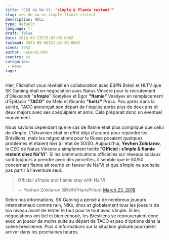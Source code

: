 ```yaml
---
title: "CEO de Na'Vi: "s1mple & flamie restent""
slug: ceo-de-na-vi-s1mple-flamie-restent
description: NULL
type: default
language: fr
draft: false
date: 2018-03-23T15:07:05.000Z
lastmod: 2022-05-06T21:32:49.000Z
views: 3042
author: neLendirekt
country: cs
categories:
 - News
tags:
---
```

Hier, Flickshot vous révélait en collaboration avec ESPN Brésil et HLTV que SK Gaming était en négociation avec Natus Vincere pour le recrutement d'Oleksandr "**s1mple**" Kostyliev et Egor **"flamie"** Vasilyev en remplacement d'Epitácio **"TACO"** de Melo et Ricardo **"boltz"** Prass. Peu après dans la soirée, TACO annonçait son départ de l'équipe après plus de deux ans et deux majors avec ses coéquipiers et amis. Cela préparait donc un éventuel mouvement.

Nous savions cependant que le cas de flamie était plus compliqué que celui de s1mple. L'Ukrainien était en effet déjà d'accord pour rejoindre les Brésiliens, mais les négociations pour le Russe posaient quelques problèmes et étaient hier à l'état de 50/50\. Aujourd'hui, **Yevhen Zolotarov**‏, le CEO de Natus Vincere a simplement twitté "**Officiel : s1mple & flamie restent chez Na'Vi**". Si les communications officielles sur réseaux sociaux sont toujours à prendre avec des pincettes, il semble que le 50/50 concernant flamie ait tourné en faveur de Na'Vi et que s1mple ne souhaite pas partir à l'aventure seul.

> Official: s1mple and flamie stay with Na\`Vi
> 
> — Yevhen Zolotarov (@NAVIHarisPilton) [March 23, 2018](https://twitter.com/NAVIHarisPilton/status/977185277855879168?ref%5Fsrc=twsrc%5Etfw)

Selon nos informations, SK Gaming a pensé à de nombreux joueurs internationaux comme rain, NiKo, shox et globalement tous les joueurs de top niveau avant de tenter le tout pour le tout avec s1mple. Si les négociations ont bel et bien échoué, les Brésiliens se retrouveraient donc avec un joueur de moins suite au départ de TACO et peu d'options dans la scène brésilienne. Plus d'informations sur la situation globale pourraient arriver dans les prochaines heures.

